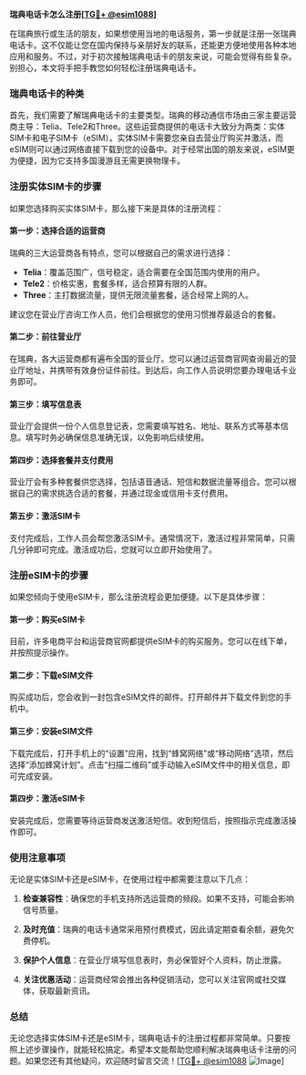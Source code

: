 **瑞典电话卡怎么注册[[TG💪+ @esim1088](https://t.me/s/esim1088)]**

在瑞典旅行或生活的朋友，如果想使用当地的电话服务，第一步就是注册一张瑞典电话卡。这不仅能让您在国内保持与亲朋好友的联系，还能更方便地使用各种本地应用和服务。不过，对于初次接触瑞典电话卡的朋友来说，可能会觉得有些复杂。别担心，本文将手把手教您如何轻松注册瑞典电话卡。

### 瑞典电话卡的种类

首先，我们需要了解瑞典电话卡的主要类型。瑞典的移动通信市场由三家主要运营商主导：Telia、Tele2和Three。这些运营商提供的电话卡大致分为两类：实体SIM卡和电子SIM卡（eSIM）。实体SIM卡需要您亲自去营业厅购买并激活，而eSIM则可以通过网络直接下载到您的设备中。对于经常出国的朋友来说，eSIM更为便捷，因为它支持多国漫游且无需更换物理卡。

### 注册实体SIM卡的步骤

如果您选择购买实体SIM卡，那么接下来是具体的注册流程：

#### 第一步：选择合适的运营商

瑞典的三大运营商各有特点，您可以根据自己的需求进行选择：
- **Telia**：覆盖范围广，信号稳定，适合需要在全国范围内使用的用户。
- **Tele2**：价格实惠，套餐多样，适合预算有限的人群。
- **Three**：主打数据流量，提供无限流量套餐，适合经常上网的人。

建议您在营业厅咨询工作人员，他们会根据您的使用习惯推荐最适合的套餐。

#### 第二步：前往营业厅

在瑞典，各大运营商都有遍布全国的营业厅。您可以通过运营商官网查询最近的营业厅地址，并携带有效身份证件前往。到达后，向工作人员说明您要办理电话卡业务即可。

#### 第三步：填写信息表

营业厅会提供一份个人信息登记表，您需要填写姓名、地址、联系方式等基本信息。填写时务必确保信息准确无误，以免影响后续使用。

#### 第四步：选择套餐并支付费用

营业厅会有多种套餐供您选择，包括语音通话、短信和数据流量等组合。您可以根据自己的需求挑选合适的套餐，并通过现金或信用卡支付费用。

#### 第五步：激活SIM卡

支付完成后，工作人员会帮您激活SIM卡。通常情况下，激活过程非常简单，只需几分钟即可完成。激活成功后，您就可以立即开始使用了。

### 注册eSIM卡的步骤

如果您倾向于使用eSIM卡，那么注册流程会更加便捷。以下是具体步骤：

#### 第一步：购买eSIM卡

目前，许多电商平台和运营商官网都提供eSIM卡的购买服务。您可以在线下单，并按照提示操作。

#### 第二步：下载eSIM文件

购买成功后，您会收到一封包含eSIM文件的邮件。打开邮件并下载文件到您的手机中。

#### 第三步：安装eSIM文件

下载完成后，打开手机上的“设置”应用，找到“蜂窝网络”或“移动网络”选项，然后选择“添加蜂窝计划”。点击“扫描二维码”或手动输入eSIM文件中的相关信息，即可完成安装。

#### 第四步：激活eSIM卡

安装完成后，您需要等待运营商发送激活短信。收到短信后，按照指示完成激活操作即可。

### 使用注意事项

无论是实体SIM卡还是eSIM卡，在使用过程中都需要注意以下几点：

1. **检查兼容性**：确保您的手机支持所选运营商的频段。如果不支持，可能会影响信号质量。
   
2. **及时充值**：瑞典的电话卡通常采用预付费模式，因此请定期查看余额，避免欠费停机。

3. **保护个人信息**：在营业厅填写信息表时，务必保管好个人资料，防止泄露。

4. **关注优惠活动**：运营商经常会推出各种促销活动，您可以关注官网或社交媒体，获取最新资讯。

### 总结

无论您选择实体SIM卡还是eSIM卡，瑞典电话卡的注册过程都非常简单。只要按照上述步骤操作，就能轻松搞定。希望本文能帮助您顺利解决瑞典电话卡注册的问题。如果您还有其他疑问，欢迎随时留言交流！[[TG💪+ @esim1088](https://t.me/s/esim1088) ![Image](https://i.postimg.cc/4NQfJmqS/Snipaste-2025-05-13-00-14-12.png)]